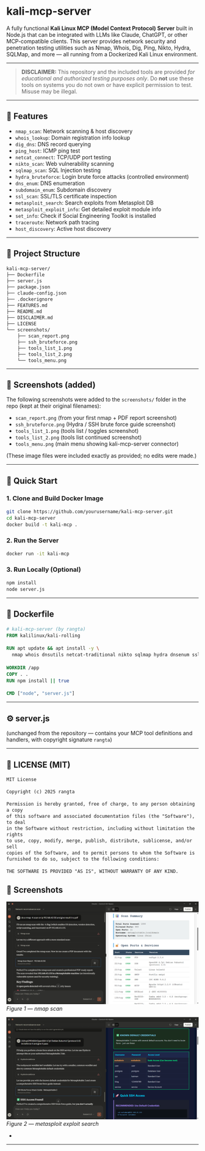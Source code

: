 # kali-mcp-server

A fully functional **Kali Linux MCP (Model Context Protocol) Server** built in Node.js that can be integrated with LLMs like Claude, ChatGPT, or other MCP-compatible clients. This server provides network security and penetration testing utilities such as Nmap, Whois, Dig, Ping, Nikto, Hydra, SQLMap, and more — all running from a Dockerized Kali Linux environment.

---

> **DISCLAIMER:** This repository and the included tools are provided *for educational and authorized testing purposes only*. Do **not** use these tools on systems you do not own or have explicit permission to test. Misuse may be illegal.

---

## 🧠 Features

* `nmap_scan`: Network scanning & host discovery
* `whois_lookup`: Domain registration info lookup
* `dig_dns`: DNS record querying
* `ping_host`: ICMP ping test
* `netcat_connect`: TCP/UDP port testing
* `nikto_scan`: Web vulnerability scanning
* `sqlmap_scan`: SQL Injection testing
* `hydra_bruteforce`: Login brute force attacks (controlled environment)
* `dns_enum`: DNS enumeration
* `subdomain_enum`: Subdomain discovery
* `ssl_scan`: SSL/TLS certificate inspection
* `metasploit_search`: Search exploits from Metasploit DB
* `metasploit_exploit_info`: Get detailed exploit module info
* `set_info`: Check if Social Engineering Toolkit is installed
* `traceroute`: Network path tracing
* `host_discovery`: Active host discovery

---

## 📁 Project Structure

```
kali-mcp-server/
├── Dockerfile
├── server.js
├── package.json
├── claude-config.json
├── .dockerignore
├── FEATURES.md
├── README.md
├── DISCLAIMER.md
├── LICENSE
└── screenshots/
    ├── scan_report.png
    ├── ssh_bruteforce.png
    ├── tools_list_1.png
    ├── tools_list_2.png
    └── tools_menu.png
```

---

## 📸 Screenshots (added)

The following screenshots were added to the `screenshots/` folder in the repo (kept at their original filenames):

* `scan_report.png` (from your first nmap + PDF report screenshot)
* `ssh_bruteforce.png` (Hydra / SSH brute force guide screenshot)
* `tools_list_1.png` (tools list / toggles screenshot)
* `tools_list_2.png` (tools list continued screenshot)
* `tools_menu.png` (main menu showing kali-mcp-server connector)

(These image files were included exactly as provided; no edits were made.)

---

## 🚀 Quick Start

### 1. Clone and Build Docker Image

```bash
git clone https://github.com/yourusername/kali-mcp-server.git
cd kali-mcp-server
docker build -t kali-mcp .
```

### 2. Run the Server

```bash
docker run -it kali-mcp
```

### 3. Run Locally (Optional)

```bash
npm install
node server.js
```

---

## 🐳 Dockerfile

```Dockerfile
# kali-mcp-server (by rangta)
FROM kalilinux/kali-rolling

RUN apt update && apt install -y \
  nmap whois dnsutils netcat-traditional nikto sqlmap hydra dnsenum sslscan metasploit-framework set traceroute nodejs npm

WORKDIR /app
COPY . .
RUN npm install || true

CMD ["node", "server.js"]
```

--- 

## ⚙️ server.js

(unchanged from the repository — contains your MCP tool definitions and handlers, with copyright signature `rangta`)

--- 

## 📜 LICENSE (MIT)

```text
MIT License

Copyright (c) 2025 rangta

Permission is hereby granted, free of charge, to any person obtaining a copy
of this software and associated documentation files (the "Software"), to deal
in the Software without restriction, including without limitation the rights
to use, copy, modify, merge, publish, distribute, sublicense, and/or sell
copies of the Software, and to permit persons to whom the Software is
furnished to do so, subject to the following conditions:

THE SOFTWARE IS PROVIDED "AS IS", WITHOUT WARRANTY OF ANY KIND.
```

## 📸 Screenshots

![nmap scan](screenshots/scan_report.png)
*Figure 1 — nmap scan*

![metasploit exploit search](screenshots/ssh_bruteforce.png)
*Figure 2 — metasploit exploit search*

*

---
